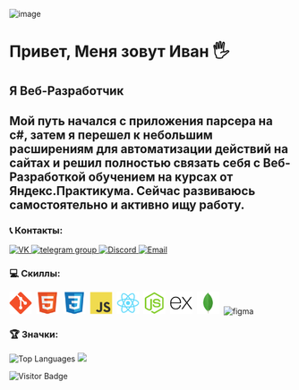 ![image](https://github.com/MsiAmeg/mesto/assets/99011044/9498b1c0-bcca-4f6b-b699-9c45193d95ee)
# Привет, Меня зовут Иван 🖐️
Я Веб-Разработчик
------------------------

Мой путь начался с приложения парсера на c#, затем я перешел к небольшим расширениям для автоматизации действий на сайтах и решил полностью связать себя с Веб-Разработкой обучением на курсах от Яндекс.Практикума.
Сейчас развиваюсь самостоятельно и активно ищу работу.
---
### 📞 Контакты:

  <div id="badges">
    <a href="https://vk.com/msiameg" target="_blank">
      <img src="https://upload.wikimedia.org/wikipedia/commons/thumb/f/f3/VK_Compact_Logo_%282021-present%29.svg/2048px-VK_Compact_Logo_%282021-present%29.svg.png" width="40" height="40" alt="VK" />
    </a>
    <a href="https://t.me/Rekunir" target="_blank">
      <img src="https://cdn-icons-png.flaticon.com/512/2111/2111646.png" width="40" height="40" alt="telegram group" />
    </a>
    <a href="https://discordapp.com/users/395897317682839563" target="_blank">
      <img src="https://www.svgrepo.com/show/353655/discord-icon.svg" width="40" height="40" alt="Discord"/>
    </a>
    <a href="mailto:vana.rekun@mail.ru" target="_blank">
      <img src="https://icon-library.com/images/email-icon-png-white/email-icon-png-white-2.jpg" height="40" background="white" alt="Email"/>
    </a>
  </div>

### 💻 Cкиллы:

<div>
  <img src="https://github.com/devicons/devicon/blob/master/icons/git/git-original.svg" title="git" alt="git" width="40" height="40" />&nbsp
  <img src="https://github.com/devicons/devicon/blob/master/icons/html5/html5-original.svg" title="html5" alt="html5" width="40" height="40" />&nbsp
  <img src="https://github.com/devicons/devicon/blob/master/icons/css3/css3-original.svg" title="css" alt="css" width="40" height="40" />&nbsp
  <img src="https://github.com/devicons/devicon/blob/master/icons/javascript/javascript-original.svg" title="javascript" alt="javascript" width="40" height="40" />&nbsp
  <img src="https://github.com/devicons/devicon/blob/master/icons/react/react-original.svg" title="reactjs" alt="reactjs" width="40" height="40" />&nbsp
  <img src="https://github.com/devicons/devicon/blob/master/icons/nodejs/nodejs-original.svg" title="nodejs" alt="nodejs" width="40" height="40" />&nbsp
  <img src="https://github.com/devicons/devicon/blob/master/icons/express/express-original.svg" title="express" alt="express" width="40" height="40" />&nbsp
  <img src="https://github.com/devicons/devicon/blob/master/icons/mongodb/mongodb-original.svg" title="mongodb" alt="mongodb" width="40" height="40" />&nbsp
  <img src="https://raw.githubusercontent.com/danielcranney/readme-generator/main/public/icons/skills/figma-colored.svg" title="Figma" alt="figma" width="40" height="40" />&nbsp
</div>

### 🏆 Значки:

<div>
  <img src="https://github-readme-stats.vercel.app/api/top-langs/?username=MsiAmeg&theme=tokyonight" alt="Top Languages" />
  <img src="https://github-readme-streak-stats.herokuapp.com/?user=MsiAmeg&theme=tokyonight" />
</div>

![Visitor Badge](https://visitor-badge.laobi.icu/badge?page_id=MsiAmeg)
